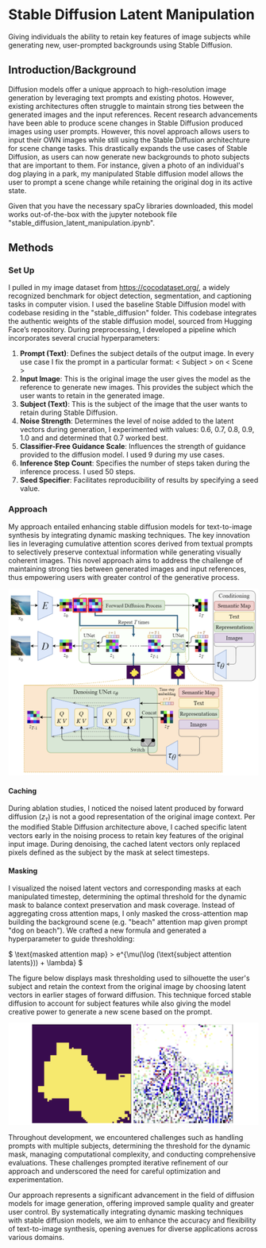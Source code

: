 # Stable Diffusion Latent Manipulation
Giving individuals the ability to retain key features of image subjects while generating new, user-prompted backgrounds using Stable Diffusion.

## Introduction/Background
Diffusion models offer a unique approach to high-resolution image generation by leveraging text prompts and existing photos. However, existing architectures often struggle to maintain strong ties between the generated images and the input references. Recent research advancements have been able to produce scene changes in Stable Diffusion produced images using user prompts. However, this novel approach allows users to input their OWN images while still using the Stable Diffusion architechture for scene change tasks. This drastically expands the use cases of Stable Diffusion, as users can now generate new backgrounds to photo subjects that are important to them. For instance, given a photo of an individual's dog playing in a park, my manipulated Stable diffusion model allows the user to prompt a scene change while retaining the original dog in its active state. 

Given that you have the necessary spaCy libraries downloaded, this model works out-of-the-box with the jupyter notebook file "stable_diffusion_latent_manipulation.ipynb". 

## Methods
### Set Up
I pulled in my image dataset from https://cocodataset.org/, a widely recognized benchmark for object detection, segmentation, and captioning tasks in computer vision. I used the baseline Stable Diffusion model with codebase residing in the "stable_diffusion" folder. This codebase integrates the authentic weights of the stable diffusion model, sourced from Hugging Face’s repository. During preprocessing, I developed a pipeline which incorporates several crucial hyperparameters:
1. **Prompt (Text)**: Defines the subject details of the output image. In every use case I fix the prompt in a particular format:
< Subject > on < Scene >
2. **Input Image**: This is the original image the user gives the model as the reference to generate new images. This provides the subject which the user wants to retain in the generated image.
3. **Subject (Text)**: This is the subject of the image that the user wants to retain during Stable Diffusion.
4. **Noise Strength**: Determines the level of noise added to the latent vectors during generation, I experimented with values: 0.6, 0.7, 0.8, 0.9, 1.0 and and determined that 0.7 worked best. 
5. **Classifier-Free Guidance Scale**: Influences the strength of guidance provided to the diffusion model. I used 9 during my use cases.
6. **Inference Step Count**: Specifies the number of steps taken during the inference process. I used 50 steps.
7. **Seed Specifier**: Facilitates reproducibility of results by specifying a seed value.

### Approach
My approach entailed enhancing stable diffusion models for text-to-image synthesis by integrating dynamic masking techniques. The key innovation lies in leveraging cumulative attention scores derived from textual prompts to selectively preserve contextual information while generating visually coherent images. This novel approach aims to address the challenge of maintaining strong ties between generated images and input references, thus empowering users with greater control of the generative process. 

![alt text](images/stable_diffusion.png "Altered Stable Diffusion Architecture")

#### Caching
During ablation studies, I noticed the noised latent produced by forward diffusion ($z_\tau$) is not a good representation of the original image context. Per the modified Stable Diffusion architecture above, I cached specific latent vectors early in the noising process to retain key features of the original input image. During denoising, the cached latent vectors only replaced pixels defined as the subject by the mask at select timesteps. 
#### Masking
I visualized the noised latent vectors and corresponding masks at each manipulated timestep, determining the optimal threshold for the dynamic mask to balance context preservation and mask coverage. Instead of aggregating cross attention maps, I only masked the cross-attention map building the background scene (e.g. "beach" attention map given prompt "dog on beach"). We crafted a new formula and generated a hyperparameter to guide thresholding:

$ \text{masked attention map} > e^{\mu(\log (\text{subject attention latents})) + \lambda} $


The figure below displays mask thresholding used to silhouette the user's subject and retain the context from the original image by choosing latent vectors in earlier stages of forward diffusion. This technique forced stable diffusion to account for subject features while also giving the model creative power to generate a new scene based on the prompt. 

![alt text](images/attention_mask.png "Scene-Based Attention Mask and Cached Latent Vector")



Throughout development, we encountered challenges such as handling prompts with multiple subjects, determining the threshold for the dynamic mask, managing computational complexity, and conducting comprehensive evaluations. These challenges prompted iterative refinement of our approach and underscored the need for careful optimization and experimentation.

Our approach represents a significant advancement in the field of diffusion models for image generation, offering improved sample quality and greater user control. By systematically integrating dynamic masking techniques with stable diffusion models, we aim to enhance the accuracy and flexibility of text-to-image synthesis, opening avenues for diverse applications across various domains.
